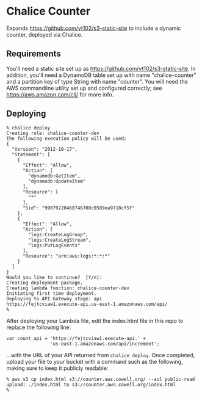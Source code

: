 # Chalice Counter

Expands https://github.com/vt102/s3-static-site to include a dynamic
counter, deployed via Chalice.

## Requirements

You'll need a static site set up as https://github.com/vt102/s3-static-site.
In addition, you'll need a DynamoDB table set up with name "chalice-counter"
and a partition key of type String with name "counter".  You will need
the AWS commandline utility set up and configured correctly; see
https://aws.amazon.com/cli/ for more info.

## Deploying

```
% chalice deploy
Creating role: chalice-counter-dev
The following execution policy will be used:
{
  "Version": "2012-10-17",
  "Statement": [
    {
      "Effect": "Allow",
      "Action": [
        "dynamodb:GetItem",
        "dynamodb:UpdateItem"
      ],
      "Resource": [
        "*"
      ],
      "Sid": "99079220468746708c0589ea9718cf5f"
    },
    {
      "Effect": "Allow",
      "Action": [
        "logs:CreateLogGroup",
        "logs:CreateLogStream",
        "logs:PutLogEvents"
      ],
      "Resource": "arn:aws:logs:*:*:*"
    }
  ]
}
Would you like to continue?  [Y/n]:
Creating deployment package.
Creating lambda function: chalice-counter-dev
Initiating first time deployment.
Deploying to API Gateway stage: api
https://fejtcviaw1.execute-api.us-east-1.amazonaws.com/api/
%
```

After deploying your Lambda file, edit the index.html file in this repo
to replace the following line:

```
var count_api = 'https://fejtcviaw1.execute-api.' +
                'us-east-1.amazonaws.com/api/increment';
```

...with the URL of your API returned from `chalice deploy`.  Once
completed, upload your file to your bucket with a command such as the
following, making sure to keep it publicly readable:


```
% aws s3 cp index.html s3://counter.aws.cowell.org/ --acl public-read
upload: ./index.html to s3://counter.aws.cowell.org/index.html
%
```
